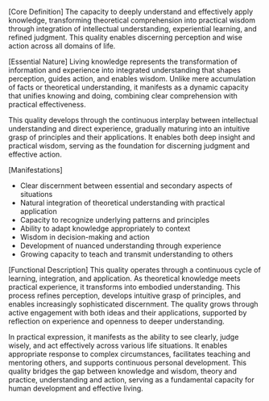 [Core Definition]
The capacity to deeply understand and effectively apply knowledge, transforming theoretical comprehension into practical wisdom through integration of intellectual understanding, experiential learning, and refined judgment. This quality enables discerning perception and wise action across all domains of life.

[Essential Nature]
Living knowledge represents the transformation of information and experience into integrated understanding that shapes perception, guides action, and enables wisdom. Unlike mere accumulation of facts or theoretical understanding, it manifests as a dynamic capacity that unifies knowing and doing, combining clear comprehension with practical effectiveness.

This quality develops through the continuous interplay between intellectual understanding and direct experience, gradually maturing into an intuitive grasp of principles and their applications. It enables both deep insight and practical wisdom, serving as the foundation for discerning judgment and effective action.

[Manifestations]
- Clear discernment between essential and secondary aspects of situations
- Natural integration of theoretical understanding with practical application
- Capacity to recognize underlying patterns and principles
- Ability to adapt knowledge appropriately to context
- Wisdom in decision-making and action
- Development of nuanced understanding through experience
- Growing capacity to teach and transmit understanding to others

[Functional Description]
This quality operates through a continuous cycle of learning, integration, and application. As theoretical knowledge meets practical experience, it transforms into embodied understanding. This process refines perception, develops intuitive grasp of principles, and enables increasingly sophisticated discernment. The quality grows through active engagement with both ideas and their applications, supported by reflection on experience and openness to deeper understanding.

In practical expression, it manifests as the ability to see clearly, judge wisely, and act effectively across various life situations. It enables appropriate response to complex circumstances, facilitates teaching and mentoring others, and supports continuous personal development. This quality bridges the gap between knowledge and wisdom, theory and practice, understanding and action, serving as a fundamental capacity for human development and effective living.
